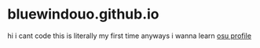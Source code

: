 # bluewindouo.github.io
hi
i cant code this is literally my first time
anyways i wanna learn
[osu profile](https://osu.ppy.sh/users/16324262)
